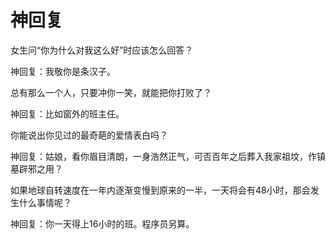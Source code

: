 # 神回复

女生问“你为什么对我这么好”时应该怎么回答？ 

神回复：我敬你是条汉子。 

总有那么一个人，只要冲你一笑，就能把你打败了？ 

神回复：比如窗外的班主任。 

你能说出你见过的最奇葩的爱情表白吗？ 

神回复：姑娘，看你眉目清朗，一身浩然正气，可否百年之后葬入我家祖坟，作镇墓辟邪之用？ 

如果地球自转速度在一年内逐渐变慢到原来的一半，一天将会有48小时，那会发生什么事情呢？ 

神回复：你一天得上16小时的班。程序员另算。